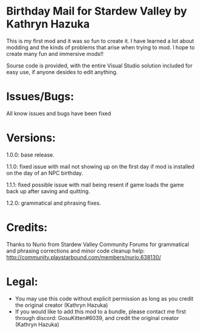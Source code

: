 # Birthday Mail for Stardew Valley by Kathryn Hazuka

This is my first mod and it was so fun to create it. 
I have learned a lot about modding and the kinds of problems that arise when trying to mod. 
I hope to create many fun and immersive mods!!

Sourse code is provided, with the entire Visual Studio solution included for easy use, if anyone desides to edit anything.

# Issues/Bugs:
All know issues and bugs have been fixed

# Versions:
1.0.0: 
base release.

1.1.0: 
fixed issue with mail not showing up on the first day if mod is installed on the day of an NPC birthday.

1.1.1: 
fixed possible issue with mail being resent if game loads the game back up after saving and quitting.

1.2.0:
grammatical and phrasing fixes.

# Credits:
Thanks to Nurio from Stardew Valley Community Forums for grammatical and phrasing corrections and minor code cleanup help: http://community.playstarbound.com/members/nurio.638130/

# Legal:
* You may use this code without explicit permission as long as you credit the original creator (Kathryn Hazuka)
* If you would like to add this mod to a bundle, please contact me first through discord: GosuKitten#6039, and credit the original creator (Kathryn Hazuka)
